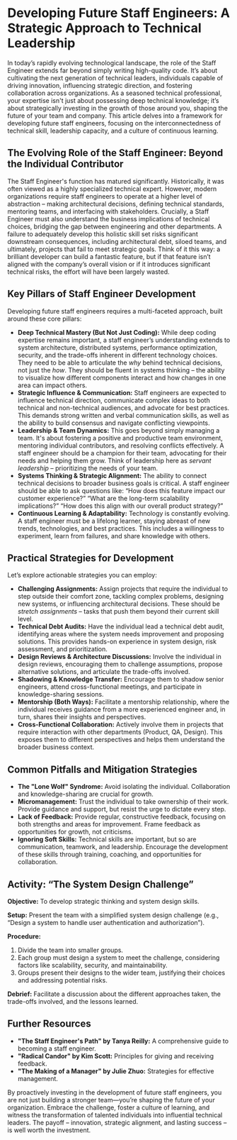 # Developing Future Staff Engineers: A Strategic Approach to Technical Leadership

In today’s rapidly evolving technological landscape, the role of the Staff Engineer extends far beyond simply writing high-quality code. It’s about cultivating the next generation of technical leaders, individuals capable of driving innovation, influencing strategic direction, and fostering collaboration across organizations. As a seasoned technical professional, your expertise isn't just about possessing deep technical knowledge; it’s about strategically investing in the growth of those around you, shaping the future of your team and company. This article delves into a framework for developing future staff engineers, focusing on the interconnectedness of technical skill, leadership capacity, and a culture of continuous learning.

## The Evolving Role of the Staff Engineer: Beyond the Individual Contributor

The Staff Engineer's function has matured significantly. Historically, it was often viewed as a highly specialized technical expert. However, modern organizations require staff engineers to operate at a higher level of abstraction – making architectural decisions, defining technical standards, mentoring teams, and interfacing with stakeholders. Crucially, a Staff Engineer must also understand the business implications of technical choices, bridging the gap between engineering and other departments. A failure to adequately develop this holistic skill set risks significant downstream consequences, including architectural debt, siloed teams, and ultimately, projects that fail to meet strategic goals. Think of it this way: a brilliant developer can build a fantastic feature, but if that feature isn’t aligned with the company’s overall vision or if it introduces significant technical risks, the effort will have been largely wasted.

## Key Pillars of Staff Engineer Development

Developing future staff engineers requires a multi-faceted approach, built around these core pillars:

- **Deep Technical Mastery (But Not Just Coding):** While deep coding expertise remains important, a staff engineer’s understanding extends to system architecture, distributed systems, performance optimization, security, and the trade-offs inherent in different technology choices. They need to be able to articulate the _why_ behind technical decisions, not just the _how_. They should be fluent in systems thinking – the ability to visualize how different components interact and how changes in one area can impact others.
- **Strategic Influence & Communication:** Staff engineers are expected to influence technical direction, communicate complex ideas to both technical and non-technical audiences, and advocate for best practices. This demands strong written and verbal communication skills, as well as the ability to build consensus and navigate conflicting viewpoints.
- **Leadership & Team Dynamics:** This goes beyond simply managing a team. It's about fostering a positive and productive team environment, mentoring individual contributors, and resolving conflicts effectively. A staff engineer should be a champion for their team, advocating for their needs and helping them grow. Think of leadership here as _servant leadership_ – prioritizing the needs of your team.
- **Systems Thinking & Strategic Alignment:** The ability to connect technical decisions to broader business goals is critical. A staff engineer should be able to ask questions like: “How does this feature impact our customer experience?” “What are the long-term scalability implications?” “How does this align with our overall product strategy?”
- **Continuous Learning & Adaptability:** Technology is constantly evolving. A staff engineer must be a lifelong learner, staying abreast of new trends, technologies, and best practices. This includes a willingness to experiment, learn from failures, and share knowledge with others.

## Practical Strategies for Development

Let’s explore actionable strategies you can employ:

- **Challenging Assignments:** Assign projects that require the individual to step outside their comfort zone, tackling complex problems, designing new systems, or influencing architectural decisions. These should be _stretch assignments_ – tasks that push them beyond their current skill level.
- **Technical Debt Audits:** Have the individual lead a technical debt audit, identifying areas where the system needs improvement and proposing solutions. This provides hands-on experience in system design, risk assessment, and prioritization.
- **Design Reviews & Architecture Discussions:** Involve the individual in design reviews, encouraging them to challenge assumptions, propose alternative solutions, and articulate the trade-offs involved.
- **Shadowing & Knowledge Transfer:** Encourage them to shadow senior engineers, attend cross-functional meetings, and participate in knowledge-sharing sessions.
- **Mentorship (Both Ways):** Facilitate a mentorship relationship, where the individual receives guidance from a more experienced engineer and, in turn, shares their insights and perspectives.
- **Cross-Functional Collaboration:** Actively involve them in projects that require interaction with other departments (Product, QA, Design). This exposes them to different perspectives and helps them understand the broader business context.

## Common Pitfalls and Mitigation Strategies

- **The "Lone Wolf" Syndrome:** Avoid isolating the individual. Collaboration and knowledge-sharing are crucial for growth.
- **Micromanagement:** Trust the individual to take ownership of their work. Provide guidance and support, but resist the urge to dictate every step.
- **Lack of Feedback:** Provide regular, constructive feedback, focusing on both strengths and areas for improvement. Frame feedback as opportunities for growth, not criticisms.
- **Ignoring Soft Skills:** Technical skills are important, but so are communication, teamwork, and leadership. Encourage the development of these skills through training, coaching, and opportunities for collaboration.

## Activity: “The System Design Challenge”

**Objective:** To develop strategic thinking and system design skills.

**Setup:** Present the team with a simplified system design challenge (e.g., “Design a system to handle user authentication and authorization”).

**Procedure:**

1.  Divide the team into smaller groups.
2.  Each group must design a system to meet the challenge, considering factors like scalability, security, and maintainability.
3.  Groups present their designs to the wider team, justifying their choices and addressing potential risks.

**Debrief:** Facilitate a discussion about the different approaches taken, the trade-offs involved, and the lessons learned.

## Further Resources

- **"The Staff Engineer's Path" by Tanya Reilly:** A comprehensive guide to becoming a staff engineer.
- **"Radical Candor" by Kim Scott:** Principles for giving and receiving feedback.
- **"The Making of a Manager" by Julie Zhuo:** Strategies for effective management.

By proactively investing in the development of future staff engineers, you are not just building a stronger team—you’re shaping the future of your organization. Embrace the challenge, foster a culture of learning, and witness the transformation of talented individuals into influential technical leaders. The payoff – innovation, strategic alignment, and lasting success – is well worth the investment.

